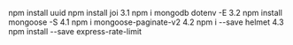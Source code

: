 npm install uuid
npm install joi
3.1 npm i mongodb dotenv -E
3.2 npm install mongoose -S
4.1 npm i mongoose-paginate-v2
4.2 npm i --save helmet
4.3 npm install --save express-rate-limit
